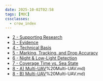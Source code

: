 ```yaml
---
date: 2025-10-02T02:58
tags: [MOC]
cssclasses:
  - crow_index
---
```


- [2 - Supporting Research](03%20-%20Evidence%20Block/2%20-%20Supporting%20Research.md)
- [3 - Evidence](03%20-%20Evidence%20Block/3%20-%20Evidence.md)
- [4 - Technical Basis](03%20-%20Evidence%20Block/4%20-%20Technical%20Basis.md)
- [5 - Marking, Tracking, and Drop Accuracy](03%20-%20Evidence%20Block/5%20-%20Marking%2C%20Tracking%2C%20and%20Drop%20Accuracy.md)
- [6 - Night & Low-Light Detection](03%20-%20Evidence%20Block/6%20-%20Night%20%26%20Low-Light%20Detection.md)
- [7 - Coverage Time vs. Sea State](03%20-%20Evidence%20Block/7%20-%20Coverage%20Time%20vs.%20Sea%20State.md)
- [8 - A) Multi-UAV](03%20-%20Evidence%20Block/8%20-%20A)%20Multi-UAV.md)
- [8 - B) Multi-UAV](03%20-%20Evidence%20Block/8%20-%20B)%20Multi-UAV.md)
